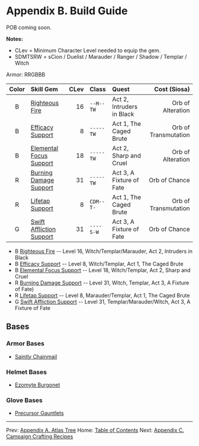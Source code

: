 # Appendix B. Build Guide

POB coming soon.

**Notes:**

* CLev = Minimum Character Level needed to equip the gem.
* SDMTSRW = sCion / Duelist / Marauder / Ranger / Shadow / Templar / Witch

Armor: RRGBBB

|Color| Skill Gem                                                                      |CLev| Class     | Quest                     | Cost (Siosa)         |
|:---:|:-------------------------------------------------------------------------------|---:|:----------|:--------------------------|---------------------:|
| B | [Righteous Fire](https://www.poewiki.net/wiki/Righteous_Fire)                    | 16 | `--M--TW` | Act 2, Intruders in Black | Orb of Alteration    |
| B | [Efficacy Support](https://www.poewiki.net/wiki/Efficacy_Support)                |  8 | `-----TW` | Act 1, The Caged Brute    | Orb of Transmutation |
| B | [Elemental Focus Support](https://www.poewiki.net/wiki/Elemental_Focus_Support)  | 18 | `-----TW` | Act 2, Sharp and Cruel    | Orb of Alteration    |
| R | [Burning Damage Support](https://www.poewiki.net/wiki/Burning_Damage_Support)    | 31 | `-----TW` | Act 3, A Fixture of Fate  | Orb of Chance        |
| R | [Lifetap Support](https://www.poewiki.net/wiki/Lifetap_Support)                  |  8 | `CDM--T-` | Act 1, The Caged Brute    | Orb of Transmutation |
| G | [Swift Affliction Support](https://www.poewiki.net/wiki/Swift_Affliction_Support)| 31 | `----S-W` | Act 3, A Fixture of Fate  | Orb of Chance        |

* B [Righteous Fire](https://www.poewiki.net/wiki/Righteous_Fire) -- Level 16, Witch/Templar/Marauder, Act 2, Intruders in Black
* B [Efficacy Support](https://www.poewiki.net/wiki/Efficacy_Support) -- Level 8, Witch/Templar, Act 1, The Caged Brute
* B [Elemental Focus Support](https://www.poewiki.net/wiki/Elemental_Focus_Support) -- Level 18, Witch/Templar, Act 2, Sharp and Cruel
* R [Burning Damage Support](https://www.poewiki.net/wiki/Burning_Damage_Support) -- Level 31, Witch, Templar, Act 3, A Fixture of Fate)
* R [Lifetap Support](https://www.poewiki.net/wiki/Lifetap_Support) -- Level 8, Marauder/Templar, Act 1, The Caged Brute
* G [Swift Affliction Support](https://www.poewiki.net/wiki/Swift_Affliction_Support) -- Level 31, Templar/Marauder/Witch, Act 3, A Fixture of Fate

## Bases

### Armor Bases

* [Saintly Chainmail](https://www.poewiki.net/wiki/Saintly_Chainmail)

### Helmet Bases

* [Ezomyte Burgonet](https://www.poewiki.net/wiki/Ezomyte_Burgonet)

### Glove Bases

* [Precursor Gauntlets](https://www.poewiki.net/wiki/Precursor_Gauntlets)

---

Prev: [Appendix A. Atlas Tree](appendix_a_atlas.md)
Home: [Table of Contents](readme.md)
Next: [Appendix C. Campaign Crafting Recipes](appendix_c_crafting.md)
